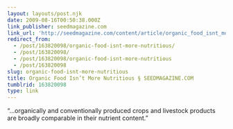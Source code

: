 ```yaml
---
layout: layouts/post.njk
date: 2009-08-16T00:50:38.000Z
link_publisher: seedmagazine.com
link_url: 'http://seedmagazine.com/content/article/organic_food_isnt_more_nutritious/'
redirect_from:
  - /post/163820098/organic-food-isnt-more-nutritious/
  - /post/163820098/
  - /post/163820098/organic-food-isnt-more-nutritious
  - /post/163820098
slug: organic-food-isnt-more-nutritious
title: Organic Food Isn’t More Nutritious § SEEDMAGAZINE.COM
tumblrid: 163820098
type: link
---
```

<p>“…organically and conventionally produced crops and livestock products are broadly comparable in their nutrient content.”</p>
